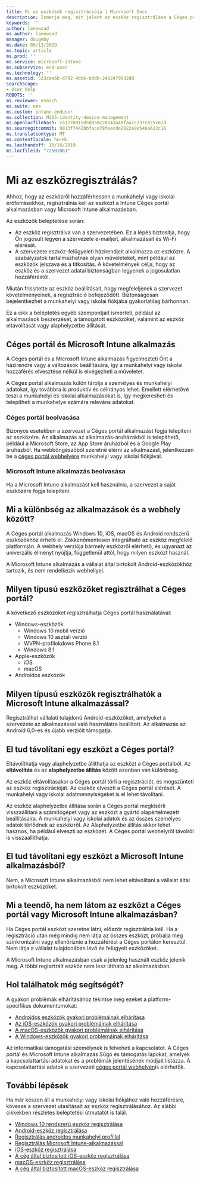 ```yaml
---
title: Mi az eszközök regisztrációja | Microsoft Docs
description: Ismerje meg, mit jelent az eszköz regisztrálása a Céges portál és a Microsoft Intune alkalmazásban.
keywords: ''
author: lenewsad
ms.author: lanewsad
manager: dougeby
ms.date: 09/13/2019
ms.topic: article
ms.prod: ''
ms.service: microsoft-intune
ms.subservice: end-user
ms.technology: ''
ms.assetid: 523caa6b-d792-4bb6-bddb-24b2479932d8
searchScope:
- User help
ROBOTS: ''
ms.reviewer: esmich
ms.suite: ems
ms.custom: intune-enduser
ms.collection: M365-identity-device-management
ms.openlocfilehash: ca1776915d50858c28b43a49faa7c737c825c67d
ms.sourcegitcommit: 9013f7442bbface78feecde2922e8e546a622c16
ms.translationtype: MT
ms.contentlocale: hu-HU
ms.lasthandoff: 10/16/2019
ms.locfileid: "72501861"
---
```

# <a name="what-is-device-enrollment"></a>Mi az eszközregisztrálás?
Ahhoz, hogy az eszközről hozzáférhessen a munkahelyi vagy iskolai erőforrásokhoz, regisztrálnia kell az eszközt a Intune Céges portál alkalmazásban vagy Microsoft Intune alkalmazásban. 

Az eszközök beléptetése során:

* Az eszköz regisztrálva van a szervezetében. Ez a lépés biztosítja, hogy Ön jogosult legyen a szervezete e-mailjeit, alkalmazásait és Wi-Fi elérését. 
* A szervezete eszköz-felügyeleti házirendjeit alkalmazza az eszközre. A szabályzatok tartalmazhatnak olyan műveleteket, mint például az eszközök jelszava és a titkosítás. A követelmények célja, hogy az eszköz és a szervezet adatai biztonságban legyenek a jogosulatlan hozzáféréstől.

Miután frissítette az eszköz beállításait, hogy megfeleljenek a szervezet követelményeinek, a regisztráció befejeződött. Biztonságosan bejelentkezhet a munkahelyi vagy iskolai fiókjába gyakorlatilag bárhonnan.  

Ez a cikk a beléptetés egyéb szempontjait ismerteti, például az alkalmazások beszerzését, a támogatott eszközöket, valamint az eszköz eltávolítását vagy alaphelyzetbe állítását.  

## <a name="company-portal-and-microsoft-intune-app"></a>Céges portál és Microsoft Intune alkalmazás

A Céges portál és a Microsoft Intune alkalmazás figyelmezteti Önt a házirendre vagy a változások beállítására, így a munkahelyi vagy iskolai hozzáférés elvesztése nélkül is elvégezheti a műveletet. 

A Céges portál alkalmazás külön tárolja a személyes és munkahelyi adatokat, így továbbra is produktív és célirányos lehet. Emellett elérhetővé teszi a munkahelyi és iskolai alkalmazásokat is, így megkeresheti és telepítheti a munkahelye számára releváns adatokat.  

### <a name="get-company-portal"></a>Céges portál beolvasása

Bizonyos esetekben a szervezet a Céges portál alkalmazást fogja telepíteni az eszközére. Az alkalmazás az alkalmazás-áruházakból is telepíthető, például a Microsoft Store, az App Store áruházból és a Google Play áruházból. Ha webböngészőből szeretné elérni az alkalmazást, jelentkezzen be a [céges portál webhelyére](https://go.microsoft.com/fwlink/?linkid=2010980) munkahelyi vagy iskolai fiókjával.  

### <a name="get-microsoft-intune-app"></a>Microsoft Intune alkalmazás beolvasása

Ha a Microsoft Intune alkalmazást kell használnia, a szervezet a saját eszközére fogja telepíteni.  

## <a name="whats-the-difference-between-the-apps-and-the-website"></a>Mi a különbség az alkalmazások és a webhely között?
A Céges portál alkalmazás Windows 10, iOS, macOS és Android rendszerű eszközökhöz érhető el. Zökkenőmentesen integrálható az eszköz megfelelő platformján. A webhely verziója bármely eszközről elérhető, és ugyanazt az univerzális élményt nyújtja, függetlenül attól, hogy milyen eszközt használ. 

A Microsoft Intune alkalmazás a vállalat által birtokolt Android-eszközökhöz tartozik, és nem rendelkezik webhellyel.  

## <a name="what-kind-of-devices-can-you-enroll-with-company-portal"></a>Milyen típusú eszközöket regisztrálhat a Céges portál?
A következő eszközöket regisztrálhatja Céges portál használatával:  

- Windows-eszközök
  - Windows 10 mobil verzió
  - Windows 10 asztali verzió
  - WVPN-profilokdows Phone 8.1
  - Windows 8.1
- Apple-eszközök
    - iOS
    - macOS
- Androidos eszközök


## <a name="what-kind-of-devices-can-you-enroll-with-the-microsoft-intune-app"></a>Milyen típusú eszközök regisztrálhatók a Microsoft Intune alkalmazással?  
Regisztrálhat vállalati tulajdonú Android-eszközöket, amelyeket a szervezete az alkalmazással való használatra beállított. Az alkalmazás az Android 6,0-es és újabb verzióit támogatja. 

## <a name="can-you-remove-a-device-from-the-company-portal"></a>El tud távolítani egy eszközt a Céges portál?
Eltávolíthatja vagy alaphelyzetbe állíthatja az eszközt a Céges portálból. Az **eltávolítás** és az **alaphelyzetbe állítás** között azonban van különbség.

Az eszköz eltávolításakor a Céges portál törli a regisztrációt, és megszünteti az eszköz regisztrációját. Az eszköz elveszti a Céges portál elérését. A munkahelyi vagy iskolai adatmennyiségeket is el lehet távolítani. 

Az eszköz alaphelyzetbe állítása során a Céges portál megkísérli visszaállítani a számítógépet vagy az eszközt a gyártó alapértelmezett beállításaira. A munkahelyi vagy iskolai adatok és az összes személyes adatok törlődnek az eszközről. Az Alaphelyzetbe állítás akkor lehet hasznos, ha például elveszti az eszközét. A Céges portál webhelyről távolról is visszaállíthatja.  

## <a name="can-you-remove-a-device-from-the-microsoft-intune-app"></a>El tud távolítani egy eszközt a Microsoft Intune alkalmazásból?
Nem, a Microsoft Intune alkalmazásból nem lehet eltávolítani a vállalat által birtokolt eszközöket.  

## <a name="what-if-i-cant-see-my-device-in-the-company-portal-or-microsoft-intune-app"></a>Mi a teendő, ha nem látom az eszközt a Céges portál vagy Microsoft Intune alkalmazásban?
Ha Céges portál eszközt szeretne látni, először regisztrálnia kell. Ha a regisztráció után még mindig nem látja az összes eszközt, próbálja meg szinkronizálni vagy ellenőriznie a hozzáférést a Céges portálon keresztül. Nem látja a vállalat tulajdonában lévő és felügyelt eszközöket.

A Microsoft Intune alkalmazásban csak a jelenleg használt eszköz jelenik meg. A többi regisztrált eszköz nem lesz látható az alkalmazásban.  

## <a name="where-else-can-i-go-for-help"></a>Hol találhatok még segítségét?  
A gyakori problémák elhárításához tekintse meg ezeket a platform-specifikus dokumentumokat:  

- [Androidos eszközök gyakori problémáinak elhárítása](check-compliance-on-your-device-android.md)  
- [Az iOS-eszközök gyakori problémáinak elhárítása](troubleshoot-your-device-ios.md)
- [A macOS-eszközök gyakori problémáinak elhárítása](troubleshoot-your-device-macos.md)
- [A Windows-eszközök gyakori problémáinak elhárítása](troubleshoot-your-device-windows.md)

Az informatikai támogatási személynek is felveheti a kapcsolatot. A Céges portál és Microsoft Intune alkalmazás Súgó és támogatás lapokat, amelyek a kapcsolattartási adatokat és a problémák jelentésének módjait listázza. A kapcsolattartási adatok a szervezeti [céges portál webhelyén](https://go.microsoft.com/fwlink/?linkid=2010980)is elérhetők.  

## <a name="next-steps"></a>További lépések  

Ha már készen áll a munkahelyi vagy iskolai fiókjához való hozzáférésre, kövesse a szervezet utasításait az eszköz regisztrálásához. Az alábbi cikkekben részletes beléptetési útmutatót is talál.

* [Windows 10 rendszerű eszköz regisztrálása](enroll-windows-10-device.md)
* [Android-eszköz regisztrálása](enroll-device-android-company-portal.md)
* [Regisztrálás androidos munkahelyi profillal](enroll-device-android-work-profile.md)
* [Regisztrálás Microsoft Intune-alkalmazással](enroll-device-android-microsoft-intune-app.md)
* [iOS-eszköz regisztrálása](enroll-your-device-in-intune-ios.md)
* [A cég által biztosított iOS-eszköz regisztrálása](enroll-your-device-dep-ios.md)
* [macOS-eszköz regisztrálása](enroll-your-device-in-intune-macos-cp.md)
* [A cég által biztosított macOS-eszköz regisztrálása](enroll-company-device-macos.md)



